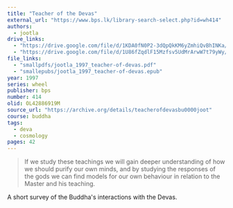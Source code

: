 ```yaml
---
title: "Teacher of the Devas"
external_url: "https://www.bps.lk/library-search-select.php?id=wh414"
authors:
  - jootla
drive_links:
  - "https://drive.google.com/file/d/1KDA0fN0P2-3dQpQkKM6yZmhiQvBhINKa/view?usp=drivesdk"
  - "https://drive.google.com/file/d/1U86fZqdlF15Mzfsv5UdMrArwW7t79yWy/view?usp=drivesdk"
file_links:
  - "smallpdfs/jootla_1997_teacher-of-devas.pdf"
  - "smallepubs/jootla_1997_teacher-of-devas.epub"
year: 1997
series: wheel
publisher: bps
number: 414
olid: OL42886919M
source_url: "https://archive.org/details/teacherofdevasbu0000joot"
course: buddha
tags:
  - deva
  - cosmology
pages: 42
---
```


> If we study these teachings we will gain deeper understanding of how we should purify our own minds, and by studying the responses of the gods we can find models for our own behaviour in relation to the Master and his teaching.

A short survey of the Buddha's interactions with the Devas.
